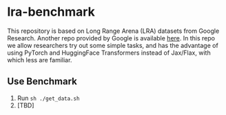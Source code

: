 # lra-benchmark

This repository is based on Long Range Arena (LRA) datasets from Google Research. Another repo provided by Google is available [here](https://github.com/google-research/long-range-arena).
In this repo we allow researchers try out some simple tasks, and has the advantage of using PyTorch and HuggingFace Transformers instead of Jax/Flax, with which less are familiar.

## Use Benchmark
1. Run `sh ./get_data.sh`
2. [TBD]
